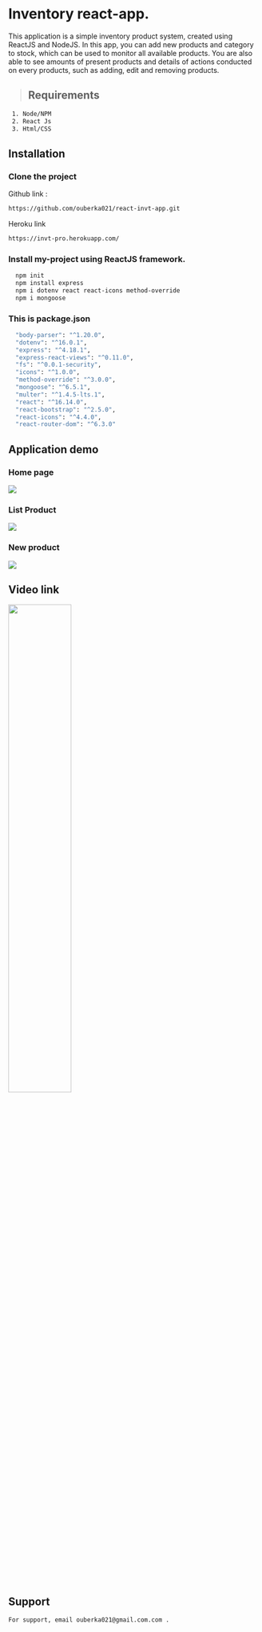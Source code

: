 # Inventory react-app.

This application is a simple inventory product system, created using ReactJS and NodeJS. In this app, you can add new products and category to stock, which can be used to monitor all available products. You are also able to see amounts of present products and details of actions conducted on every products, such as adding, edit and removing products. 

> ## Requirements
```bash
 1. Node/NPM
 2. React Js
 3. Html/CSS
```
## Installation
### Clone the project 
Github link :
```bash
https://github.com/ouberka021/react-invt-app.git
```
Heroku link
```bash
https://invt-pro.herokuapp.com/
``` 

### Install my-project using ReactJS framework.

```bash
  npm init
  npm install express
  npm i dotenv react react-icons method-override
  npm i mongoose 
```
  ### This is package.json
  ```bash
    "body-parser": "^1.20.0",
    "dotenv": "^16.0.1",
    "express": "^4.18.1",
    "express-react-views": "^0.11.0",
    "fs": "^0.0.1-security",
    "icons": "^1.0.0",
    "method-override": "^3.0.0",
    "mongoose": "^6.5.1",
    "multer": "^1.4.5-lts.1",
    "react": "^16.14.0",
    "react-bootstrap": "^2.5.0",
    "react-icons": "^4.4.0",
    "react-router-dom": "^6.3.0"
```
## Application demo

### Home page

![](./images/add-cart.png)
### List Product
![](./images/product-list.png)
### New product
![](images/new-pro.png)

## Video link

[<img src="images/inv.jpeg" width="50%">](https://www.youtube.com/watch?v=cajkz7BmzdY"")
    
## Support
```bash
For support, email ouberka021@gmail.com.com .
```
